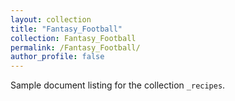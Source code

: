 ```yaml
---
layout: collection
title: "Fantasy_Football"
collection: Fantasy_Football
permalink: /Fantasy_Football/
author_profile: false
---
```


Sample document listing for the collection `_recipes`.
